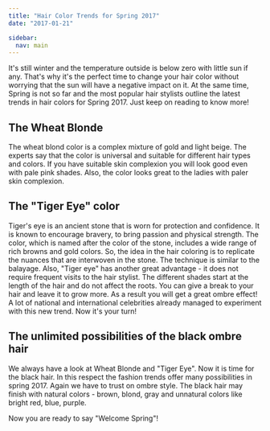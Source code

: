 ```yaml
---
title: "Hair Color Trends for Spring 2017"
date: "2017-01-21"

sidebar:
  nav: main
---
```


It's still winter and the temperature outside is below zero with little sun if any. That's why it's the perfect time to change your hair color without worrying that the sun will have a negative impact on it. At the same time, Spring is not so far and the most popular hair stylists outline the latest trends in hair colors for Spring 2017. Just keep on reading to know more!

## The Wheat Blonde

The wheat blond color is a complex mixture of gold and light beige. The experts say that the color is universal and suitable for different hair types and colors. If you have suitable skin complexion you will look good even with pale pink shades. Also, the color looks great to the ladies with paler skin complexion.

## The "Tiger Eye" color

Tiger's eye is an ancient stone that is worn for protection and confidence. It is known to encourage bravery, to bring passion and physical strength. The color, which is named after the color of the stone, includes a wide range of rich browns and gold colors. So, the idea in the hair coloring is to replicate the nuances that are interwoven in the stone. The technique is similar to the balayage. Also, "Tiger eye" has another great advantage - it does not require frequent visits to the hair stylist. The different shades start at the length of the hair and do not affect the roots. You can give a break to your hair and leave it to grow more. As a result you will get a great ombre effect! A lot of national and international celebrities already managed to experiment with this new trend. Now it's your turn!

## The unlimited possibilities of the black ombre hair

We always have a look at Wheat Blonde and "Tiger Eye". Now it is time for the black hair. In this respect the fashion trends offer many possibilities in spring 2017. Again we have to trust on ombre style. The black hair may finish with natural colors - brown, blond, gray and unnatural colors like bright red, blue, purple.

Now you are ready to say "Welcome Spring"!
